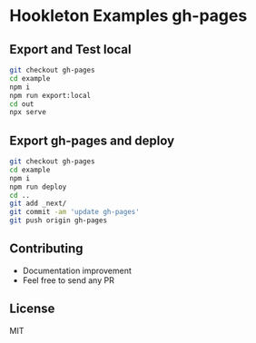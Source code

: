 # Hookleton Examples gh-pages

## Export and Test local

```bash
git checkout gh-pages
cd example
npm i
npm run export:local
cd out
npx serve
```

## Export gh-pages and deploy

```bash
git checkout gh-pages
cd example
npm i
npm run deploy
cd ..
git add _next/
git commit -am 'update gh-pages'
git push origin gh-pages
```

## Contributing

* Documentation improvement
* Feel free to send any PR

## License

MIT

